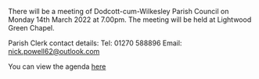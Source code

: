 <!--
.. title: Parish Council Meeting Monday 10th January 2022.
.. slug: 2022-03-14-meeting
.. date: 2022-03-10 02:49:30 UTC
.. tags: parishcouncil
.. category:
.. link:
.. description:
.. type: text
-->

There will be a meeting of Dodcott-cum-Wilkesley Parish Council on
Monday 14th March 2022 at 7.00pm. The meeting will be held at Lightwood Green Chapel.

Parish Clerk contact details:
Tel: 01270 588896
Email: nick.powell62@outlook.com

You can view the agenda [here](https://drive.google.com/file/d/1roU2FA-iFGqGL_Wqgi5e6c_1QoV7SOhS/view?usp=sharing)
